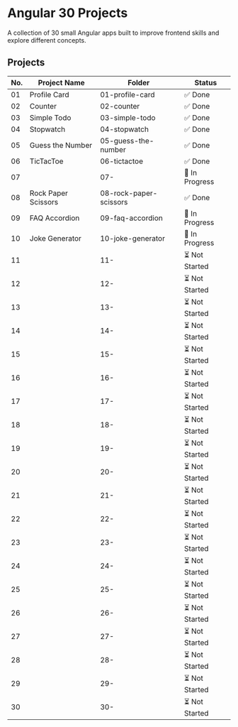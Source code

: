 # Angular 30 Projects

A collection of 30 small Angular apps built to improve frontend skills and explore different concepts.

## Projects

| No. | Project Name           | Folder                 | Status        |
|-----|------------------------|------------------------|---------------|
| 01  | Profile Card           | 01-profile-card        | ✅ Done        |
| 02  | Counter                | 02-counter             | ✅ Done        |
| 03  | Simple Todo            | 03-simple-todo         | ✅ Done        |
| 04  | Stopwatch              | 04-stopwatch           | ✅ Done        |
| 05  | Guess the Number       | 05-guess-the-number    | ✅ Done        |
| 06  | TicTacToe              | 06-tictactoe           | ✅ Done        |
| 07  |                        | 07-<project-name>      | 🚧 In Progress |
| 08  | Rock Paper Scissors    | 08-rock-paper-scissors | ✅ Done        |
| 09  | FAQ Accordion          | 09-faq-accordion       | 🚧 In Progress |
| 10  | Joke Generator         | 10-joke-generator      | 🚧 In Progress |
| 11  |                        | 11-<project-name>      | ⏳ Not Started |
| 12  |                        | 12-<project-name>      | ⏳ Not Started |
| 13  |                        | 13-<project-name>      | ⏳ Not Started |
| 14  |                        | 14-<project-name>      | ⏳ Not Started |
| 15  |                        | 15-<project-name>      | ⏳ Not Started |
| 16  |                        | 16-<project-name>      | ⏳ Not Started |
| 17  |                        | 17-<project-name>      | ⏳ Not Started |
| 18  |                        | 18-<project-name>      | ⏳ Not Started |
| 19  |                        | 19-<project-name>      | ⏳ Not Started |
| 20  |                        | 20-<project-name>      | ⏳ Not Started |
| 21  |                        | 21-<project-name>      | ⏳ Not Started |
| 22  |                        | 22-<project-name>      | ⏳ Not Started |
| 23  |                        | 23-<project-name>      | ⏳ Not Started |
| 24  |                        | 24-<project-name>      | ⏳ Not Started |
| 25  |                        | 25-<project-name>      | ⏳ Not Started |
| 26  |                        | 26-<project-name>      | ⏳ Not Started |
| 27  |                        | 27-<project-name>      | ⏳ Not Started |
| 28  |                        | 28-<project-name>      | ⏳ Not Started |
| 29  |                        | 29-<project-name>      | ⏳ Not Started |
| 30  |                        | 30-<project-name>      | ⏳ Not Started |
